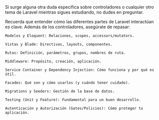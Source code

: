 Si surge alguna otra duda específica sobre controladores o cualquier otro tema de Laravel mientras sigues estudiando, no dudes en preguntar.

Recuerda que entender cómo las diferentes partes de Laravel interactúan es clave. Además de los controladores, asegúrate de repasar:

    Modelos y Eloquent: Relaciones, scopes, accessors/mutators.

    Vistas y Blade: Directivas, layouts, componentes.

    Rutas: Definición, parámetros, grupos, nombres de ruta.

    Middleware: Propósito, creación, aplicación.

    Service Container y Dependency Injection: Cómo funciona y por qué es útil.

    Facades: Qué son y cómo usarlos (y cuándo tener cuidado).

    Migrations y Seeders: Gestión de la base de datos.

    Testing (Unit y Feature): Fundamental para un buen desarrollo.

    Autenticación y Autorización (Gates/Policies): Cómo proteger tu aplicación.

